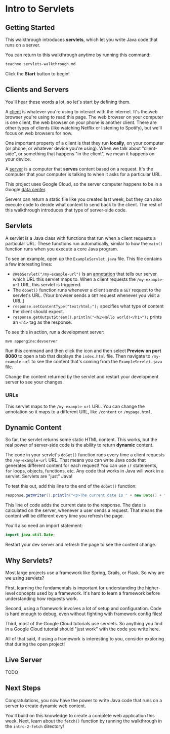 # Intro to Servlets

## Getting Started

This walkthrough introduces **servlets**, which let you write Java code that runs on a server.

You can return to this walkthrough anytime by running this command:

```bash
teachme servlets-walkthrough.md
```

Click the **Start** button to begin!

## Clients and Servers

You'll hear these words a lot, so let's start by defining them.

A [client](https://en.wikipedia.org/wiki/Client_(computing)) is whatever you're using to interact with the internet. It's the web browser you're using to read this page. The web browser on your computer is one client, the web browser on your phone is another client. There are other types of clients (like watching Netflix or listening to Spotify), but we'll focus on web browsers for now.

One important property of a client is that they run **locally**, on your computer (or phone, or whatever device you're using). When we talk about "client-side", or something that happens "in the client", we mean it happens on your device.

A [server](https://en.wikipedia.org/wiki/Server_(computing)) is a computer that **serves** content based on a request. It's the computer that your computer is talking to when it asks for a particular URL.

This project uses Google Cloud, so the server computer happens to be in a Google [data center](https://www.google.com/about/datacenters/).

Servers can return a static file like you created last week, but they can also execute code to decide what content to send back to the client. The rest of this walkthrough introduces that type of server-side code.

## Servlets

A servlet is a Java class with functions that run when a client requests a particular URL. These functions run automatically, similar to how the `main()` function runs when you execute a core Java program.

To see an example, open up the `ExampleServlet.java` file. This file contains a few interesting lines:

- `@WebServlet("/my-example-url")` is an [annotation](https://en.wikipedia.org/wiki/Java_annotation) that tells our server which URL this servlet maps to. When a client requests the `/my-example-url` URL, this servlet is triggered.
- The `doGet()` function runs whenever a client sends a `GET` request to the servlet's URL. (Your browser sends a `GET` request whenever you visit a URL.)
- `response.setContentType("text/html;");` specifies what type of content the client should expect.
- `response.getOutputStream().println("<h1>Hello world!</h1>");` prints an `<h1>` tag as the response.

To see this in action, run a development server:

```bash
mvn appengine:devserver
```

Run this command and then click the <walkthrough-web-preview-icon></walkthrough-web-preview-icon> icon and then select **Preview on port 8080** to open a tab that displays the `index.html` file. Then navigate to `/my-example-url` to see the content that's coming from the `ExampleServlet.java` file.

Change the content returned by the servlet and restart your development server to see your changes.

### URLs

This servlet maps to the `/my-example-url` URL. You can change the annotation so it maps to a different URL, like `/content` or `/mypage.html`.

## Dynamic Content

So far, the servlet returns some static HTML content. This works, but the real power of server-side code is the ability to return **dynamic** content.

The code in your servlet's `doGet()` function runs every time a client requests the `/my-example-url` URL. That means you can write Java code that generates different content for each request! You can use `if` statements, `for` loops, objects, functions, etc. Any code that works in Java will work in a servlet. Servlets are "just" Java!

To test this out, add this line to the end of the `doGet()` function:

```java
response.getWriter().println("<p>The current date is " + new Date() + "</p>");
```

This line of code adds the current date to the response. The date is calculated on the server, whenever a user sends a request. That means the content will be different every time you refresh the page.

You'll also need an import statement:

```java
import java.util.Date;
```

Restart your dev server and refresh the page to see the content change.

## Why Servlets?

Most large projects use a framework like Spring, Grails, or Flask. So why are we using servlets?

First, learning the fundamentals is important for understanding the higher-level concepts used by a framework. It's hard to learn a framework before understanding how requests work.

Second, using a framework involves a lot of setup and configuration. Code is hard enough to debug, even without fighting with framework config files!

Third, most of the Google Cloud tutorials use servlets. So anything you find in a Google Cloud tutorial should "just work" with the code you write here.

All of that said, if using a framework is interesting to you, consider exploring that during the open project!

## Live Server

TODO

## Next Steps

<walkthrough-conclusion-trophy></walkthrough-conclusion-trophy>

Congratulations, you now have the power to write Java code that runs on a server to create dynamic web content.

You'll build on this knowledge to create a complete web application this week. Next, learn about the `fetch()` function by running the walkthrough in the `intro-2-fetch` directory!